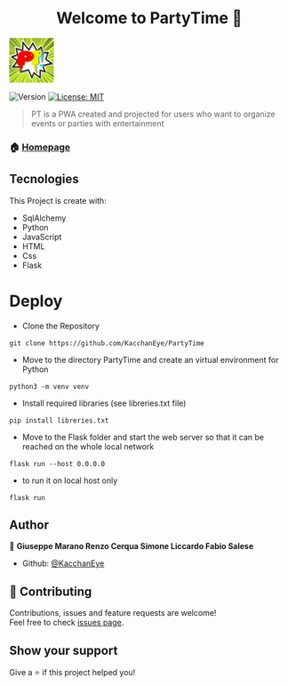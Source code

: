 <h1 align="center">Welcome to PartyTime 👋</h1> <img  src="PartyTime/website/static/images/logo.jpg" alt=""  width="80" height="80">
<p>
  <img alt="Version" src="https://img.shields.io/badge/version-1.0-blue.svg?cacheSeconds=2592000" />
  <a href="#" target="_blank">
    <img alt="License: MIT" src="https://img.shields.io/badge/License-MIT-yellow.svg" />
  </a>
</p>

> PT is a PWA created and projected for users who want to organize events or parties with entertainment

### 🏠 [Homepage](https://github.com/KacchanEye/PartyTime)


## Tecnologies
This Project is create with:
* SqlAlchemy
* Python
* JavaScript
* HTML
* Css
* Flask

# Deploy
- Clone the Repository
```
git clone https://github.com/KacchanEye/PartyTime
```
- Move to the directory PartyTime and create an virtual environment for Python
```
python3 -m venv venv
```
- Install required libraries (see libreries.txt file)
```
pip install libreries.txt
```
- Move to the Flask folder and start the web server so that it can be reached on the whole local network
```
flask run --host 0.0.0.0
```
- to run it on local host only
```
flask run
```


## Author

👤 **Giuseppe Marano Renzo Cerqua Simone Liccardo Fabio Salese**

* Github: [@KacchanEye](https://github.com/KacchanEye)

## 🤝 Contributing

Contributions, issues and feature requests are welcome!<br />Feel free to check [issues page](https://github.com/KacchanEye/PartyTime/issues). 

## Show your support

Give a ⭐️ if this project helped you!



